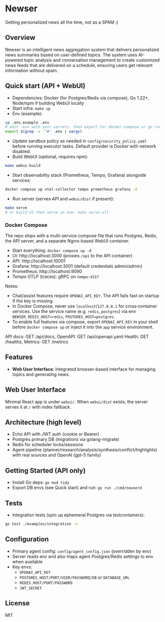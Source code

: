 # Newser

Getting personalized news all the time, not as a SPAM :)

## Overview

Newser is an intelligent news aggregation system that delivers personalized news summaries based on user-defined topics.
The system uses AI-powered topic analysis and conversation management to create customized news feeds that are delivered
on a schedule, ensuring users get relevant information without spam.

## Quick start (API + WebUI)

- Dependencies: Docker (for Postgres/Redis via compose), Go 1.22+, Node/npm if building WebUI locally
- Start infra: `make up`
- Env (example):
```bash
cp .env.example .env
# edit .env with your secrets, then export for docker-compose or go run
export $(grep -v '^#' .env | xargs)
```

- Update sandbox policy as needed in `config/security_policy.yaml` before running executor tasks. Default provider is Docker with network disabled.
- Build WebUI (optional, requires npm):
```bash
make webui-build
```
- Start observability stack (Prometheus, Tempo, Grafana) alongside services:
```bash
docker compose up otel-collector tempo prometheus grafana -d
```

- Run server (serves API and `webui/dist` if present):
```bash
make serve
# or build UI then serve in one: make serve-all
```

### Docker Compose

The repo ships with a multi-service compose file that runs Postgres, Redis, the API server, and a separate Nginx-based WebUI container.

- Start everything: `docker compose up -d`
- UI: http://localhost:3000 (proxies `/api` to the API container)
- API: http://localhost:10001
- Grafana: http://localhost:3001 (default credentials admin/admin)
- Prometheus: http://localhost:9090
- Tempo OTLP (traces): gRPC on `tempo:4317`

Notes:
- Chat/assist features require `OPENAI_API_KEY`. The API fails fast on startup if the key is missing.
- In Docker Compose, never use `localhost`/`127.0.0.1` for cross‑container services. Use the service name (e.g. `redis`, `postgres`) via env `NEWSER_REDIS_HOST=redis`, `POSTGRES_HOST=postgres`.
- To enable full features via compose, export `OPENAI_API_KEY` in your shell before `docker compose up` or inject it into the `app` service environment.

API docs: GET /api/docs, OpenAPI: GET /api/openapi.yaml
Health: GET /healthz, Metrics: GET /metrics

## Features
- **Web User Interface**: Integrated browser-based interface for managing topics and generating news.

## Web User Interface

Minimal React app is under `webui/`. When `webui/dist` exists, the server serves it at `/` with index fallback.

## Architecture (high level)

- Echo API with JWT auth (cookie or Bearer)
- Postgres primary DB (migrations via golang-migrate)
- Redis for scheduler locks/sessions
- Agent pipeline (planner/research/analysis/synthesis/conflict/highlights) with real sources and OpenAI (gpt-5 family)

## Getting Started (API only)

- Install Go deps: `go mod tidy`
- Export DB envs (see Quick start) and run: `go run ./cmd/newserd`

## Tests

- Integration tests (spin up ephemeral Postgres via testcontainers):
```bash
go test ./examples/integration -v
```

## Configuration

- Primary agent config: `config/agent_config.json` (overridden by env)
- Server reads env and also maps agent Postgres/Redis settings to env when available
- Key envs:
  - `OPENAI_API_KEY`
  - `POSTGRES_HOST/PORT/USER/PASSWORD/DB` or `DATABASE_URL`
  - `REDIS_HOST/PORT/PASSWORD`
  - `JWT_SECRET`

## License

MIT
